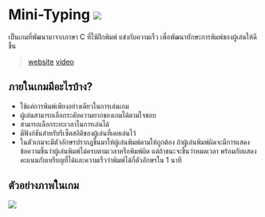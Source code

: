 # **Mini-Typing** ![](https://media.tenor.com/images/e494f2327fc7efc5c9695c0e2400bba2/tenor.gif)
เป็นเกมที่พัฒนามาจากภาษา C ที่ใช้ฝึกพิมพ์ แข่งกับความเร็ว เพื่อพัฒนาทักษะการพิมพ์ของผู้เล่นให้ดีขึ้น

> [website](https://thitiwut85.github.io/Mini-typing/)
> [video]()


## ภายในเกมมีอะไรบ้าง?
* ใช้แค่การพิมพ์เพียงอย่างเดียวในการเล่นเกม
* ผู้เล่นสามารถเลือกระดับความยากของเกมได้ตามใจชอบ
* สามารถเลือกระยะเวลาในการเล่นได้
* มีฟังก์ชันสำหรับรีเซ็ตสถิติของผู้เล่นที่เคยเล่นไว้
* ในตัวเกมจะมีตัวอักษรปรากฎขึ้นมาให้ผู้เล่นพิมพ์ตามให้ถูกต้อง ถ้าผู้เล่นพิมพ์ผิดจะมีการแสดงข้อความขึ้นว่าผู้เล่นพิมพ์ไม่ครบตามเวลาหรือพิมพ์ผิด 
  แต่ถ้าชนะจะขึ้นว่าหมดเวลา พร้อมกับแสดงคะแนนกับเหรียญที่ได้และความเร็วว่าพิมพ์ได้กี่ตัวอักษรใน 1 นาที

## ตัวอย่างภาพในเกม
![](https://cdn.discordapp.com/attachments/814903344803741728/843160107175903252/Input_Name.PNG)
